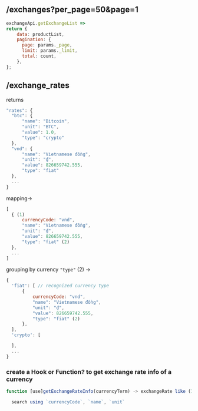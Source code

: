 ## /exchanges?per_page=50&page=1

```js
exchangeApi.getExchangeList =>
return {
    data: productList,
    pagination: {
      page: params._page,
      limit: params._limit,
      total: count,
    },
};
```

## /exchange_rates

returns

```js
"rates": {
  "btc": {
      "name": "Bitcoin",
      "unit": "BTC",
      "value": 1.0,
      "type": "crypto"
  },
  "vnd": {
      "name": "Vietnamese đồng",
      "unit": "₫",
      "value": 826659742.555,
      "type": "fiat"
  },
  ...
}
```

mapping->

```js
[
  { (1)
      currencyCode: "vnd",
      "name": "Vietnamese đồng",
      "unit": "₫",
      "value": 826659742.555,
      "type": "fiat" (2)
  },
  ...
]
```

grouping by currency `"type"` (2)
->

```js
{
  'fiat': [ // recognized currency type
      {
          currencyCode: "vnd",
          "name": "Vietnamese đồng",
          "unit": "₫",
          "value": 826659742.555,
          "type": "fiat" (2)
      },
  ],
  'crypto': [

  ],
  ...
}

```

### create a Hook or Function? to get exchange rate info of a currency

```js
function [use]getExchangeRateInfo(currencyTerm) -> exchangeRate like (1)

  search using `currencyCode`, `name`, `unit`
```
